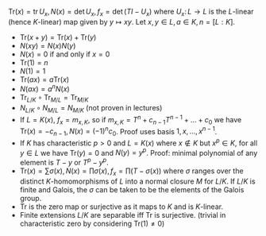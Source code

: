 $\mathrm{Tr}(x) = \mathrm{tr}\, U_x, N(x) = \det U_x, f_x = \det (TI - U_x)$ where $U_x \colon L \to L$ is the $L$-linear (hence $K$-linear) map given by $y \mapsto xy$.
Let $x, y \in L, a \in K, n = [L:K]$.
- $\mathrm{Tr}(x+y) = \mathrm{Tr}(x) + \mathrm{Tr}(y)$
- $N(xy) = N(x)N(y)$
- $N(x) = 0$ if and only if $x = 0$
- $\mathrm{Tr}(1) = n$
- $N(1) = 1$
- $\mathrm{Tr}(ax) = a\mathrm{Tr}(x)$
- $N(ax) = a^n N(x)$
- $\mathrm{Tr}_{L/K} \circ \mathrm{Tr}_{M/L} = \mathrm{Tr}_{M/K}$
- $N_{L/K} \circ N_{M/L} = N_{M/K}$ (not proven in lectures)
- If $L = K(x)$, $f_x = m_{x,K}$, so if $m_{x,K} = T^n + c_{n-1} T^{n-1} + \dots + c_0$ we have $\mathrm{Tr}(x) = -c_{n-1}, N(x) = (-1)^n c_0$. Proof uses basis $1, x, \dots, x^{n-1}$.
- If $K$ has characteristic $p > 0$ and $L = K(x)$ where $x \not\in K$ but $x^p \in K$, for all $y \in L$ we have $\mathrm{Tr}(y) = 0$ and $N(y) = y^p$. Proof: minimal polynomial of any element is $T - y$ or $T^p - y^p$.
- $\mathrm{Tr}(x) = \sum \sigma(x), N(x) = \prod \sigma(x), f_x = \prod (T - \sigma(x))$ where $\sigma$ ranges over the distinct $K$-homomorphisms of $L$ into a normal closure $M$ for $L/K$. If $L/K$ is finite and Galois, the $\sigma$ can be taken to be the elements of the Galois group.
- $\mathrm{Tr}$ is the zero map or surjective as it maps to $K$ and is $K$-linear.
- Finite extensions $L/K$ are separable iff $\mathrm{Tr}$ is surjective. (trivial in characteristic zero by considering $\mathrm{Tr}(1) \neq 0$)